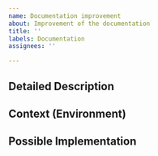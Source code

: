 ```yaml
---
name: Documentation improvement
about: Improvement of the documentation
title: ''
labels: Documentation
assignees: ''

---
```


<!--- Text in these sections will not be visible when the issue is submited -->
<!--- Provide a general summary of the issue in the Title above -->

## Detailed Description
<!--- Provide a detailed description of the change or addition you are proposing -->

## Context (Environment)
<!--- How has this issue affected you? What are you trying to accomplish? -->
<!--- Provide an explanation of why do you think this is a good improvement to the documentation-->
<!--- Providing context helps us come up with a solution that is most useful in the real world -->
<!--- You can also add files to help us undestand for example screenshots or logs. --> 

## Possible Implementation
<!--- Not obligatory, but suggest an idea for implementing addition or change -->
